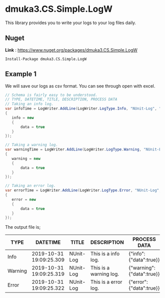 # dmuka3.CS.Simple.LogW
 
 This library provides you to write your logs to your log files daily.
 
 ## Nuget
 **Link** : https://www.nuget.org/packages/dmuka3.CS.Simple.LogW
 ```nuget
 Install-Package dmuka3.CS.Simple.LogW
 ```
 
 ## Example 1
 
  We will save our logs as csv format. You can see through open with excel.
 
 ```csharp
 // Schema is fairly easy to be understood.
 // TYPE, DATETIME, TITLE, DESCRIPTION, PROCESS DATA
 // Taking an info log.
var infoTime = LogWriter.AddLine(LogWriter.LogType.Info, "NUnit-Log", "This is a info log.", new
{
    info = new
    {
        data = true
    }
});

 // Taking a warning log.
var warningTime = LogWriter.AddLine(LogWriter.LogType.Warning, "NUnit-Log", "This is a warning log.", new
{
    warning = new
    {
        data = true
    }
});

 // Taking an error log.
var errorTime = LogWriter.AddLine(LogWriter.LogType.Error, "NUnit-Log", "This is a error log.", new
{
    error = new
    {
        data = true
    }
});
 ```

 The output file is;
 
| TYPE    | DATETIME                | TITLE     | DESCRIPTION            | PROCESS DATA              |
|---------|-------------------------|-----------|------------------------|---------------------------|
| Info    | 2019-10-31 19:09:25.309 | NUnit-Log | This is a info log.    | {"info":{"data":true}}    |
| Warning | 2019-10-31 19:09:25.319 | NUnit-Log | This is a warning log. | {"warning":{"data":true}} |
| Error   | 2019-10-31 19:09:25.322 | NUnit-Log | This is a error log.   | {"error":{"data":true}}   |
